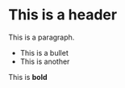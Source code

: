 <!-- this is a comment about something important
     and more stuff
-->

# This is a header

This is a paragraph.

* This is a bullet
* This is another

This is **bold**
